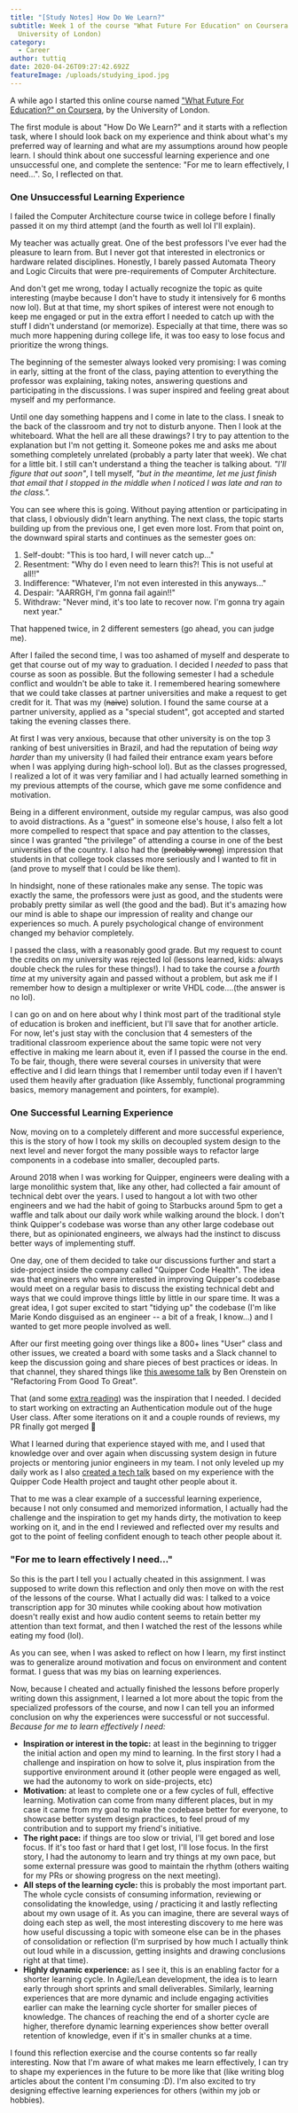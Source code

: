 ```yaml
---
title: "[Study Notes] How Do We Learn?"
subtitle: Week 1 of the course "What Future For Education" on Coursera (by
  University of London)
category:
  - Career
author: tuttiq
date: 2020-04-26T09:27:42.692Z
featureImage: /uploads/studying_ipod.jpg
---
```

A while ago I started this online course named ["What Future For Education?" on Coursera](https://www.coursera.org/learn/future-education), by the University of London.

The first module is about "How Do We Learn?" and it starts with a reflection task, where I should look back on my experience and think about what's my preferred way of learning and what are my assumptions around how people learn. I should think about one successful learning experience and one unsuccessful one, and complete the sentence: "For me to learn effectively, I need...". So, I reflected on that.

### One Unsuccessful Learning Experience

I failed the Computer Architecture course twice in college before I finally passed it on my third attempt (and the fourth as well lol I'll explain).

My teacher was actually great. One of the best professors I've ever had the pleasure to learn from. But I never got that interested in electronics or hardware related disciplines. Honestly, I barely passed Automata Theory and Logic Circuits that were pre-requirements of Computer Architecture.

And don't get me wrong, today I actually recognize the topic as quite interesting (maybe because I don't have to study it intensively for 6 months now lol). But at that time, my short spikes of interest were not enough to keep me engaged or put in the extra effort I needed to catch up with the stuff I didn't understand (or memorize). Especially at that time, there was so much more happening during college life, it was too easy to lose focus and prioritize the wrong things.

The beginning of the semester always looked very promising: I was coming in early, sitting at the front of the class, paying attention to everything the professor was explaining, taking notes, answering questions and participating in the discussions. I was super inspired and feeling great about myself and my performance.

Until one day something happens and I come in late to the class. I sneak to the back of the classroom and try not to disturb anyone. Then I look at the whiteboard. What the hell are all these drawings? I try to pay attention to the explanation but I'm not getting it. Someone pokes me and asks me about something completely unrelated (probably a party later that week). We chat for a little bit. I still can't understand a thing the teacher is talking about. *"I'll figure that out soon"*, I tell myself, *"but in the meantime, let me just finish that email that I stopped in the middle when I noticed I was late and ran to the class.".*

You can see where this is going. Without paying attention or participating in that class, I obviously didn't learn anything. The next class, the topic starts building up from the previous one, I get even more lost. From that point on, the downward spiral starts and continues as the semester goes on:

1. Self-doubt: "This is too hard, I will never catch up..."
2. Resentment: "Why do I even need to learn this?! This is not useful at all!!"
3. Indifference: "Whatever, I'm not even interested in this anyways..."
4. Despair: "AARRGH, I'm gonna fail again!!"
5. Withdraw: "Never mind, it's too late to recover now. I'm gonna try again next year."

That happened twice, in 2 different semesters (go ahead, you can judge me).

After I failed the second time, I was too ashamed of myself and desperate to get that course out of my way to graduation. I decided I *needed* to pass that course as soon as possible. But the following semester I had a schedule conflict and wouldn't be able to take it. I remembered hearing somewhere that we could take classes at partner universities and make a request to get credit for it. That was my (<strike>naive</strike>) solution. I found the same course at a partner university, applied as a "special student", got accepted and started taking the evening classes there.

At first I was very anxious, because that other university is on the top 3 ranking of best universities in Brazil, and had the reputation of being *way harder* than my university (I had failed their entrance exam years before when I was applying during high-school lol). But as the classes progressed, I realized a lot of it was very familiar and I had actually learned something in my previous attempts of the course, which gave me some confidence and motivation.

Being in a different environment, outside my regular campus, was also good to avoid distractions. As a "guest" in someone else's house, I also felt a lot more compelled to respect that space and pay attention to the classes, since I was granted "the privilege" of attending a course in one of the best universities of the country. I also had the (<strike>probably wrong</strike>) impression that students in that college took classes more seriously and I wanted to fit in (and prove to myself that I could be like them).

In hindsight, none of these rationales make any sense. The topic was exactly the same, the professors were just as good, and the students were probably pretty similar as well (the good and the bad). But it's amazing how our mind is able to shape our impression of reality and change our experiences so much. A purely psychological change of environment changed my behavior completely.

I passed the class, with a reasonably good grade. But my request to count the credits on my university was rejected lol (lessons learned, kids: always double check the rules for these things!). I had to take the course a *fourth time* at my university again and passed without a problem, but ask me if I remember how to design a multiplexer or write VHDL code….(the answer is no lol).

I can go on and on here about why I think most part of the traditional style of education is broken and inefficient, but I'll save that for another article. For now, let's just stay with the conclusion that 4 semesters of the traditional classroom experience about the same topic were not very effective in making me learn about it, even if I passed the course in the end. To be fair, though, there were several courses in university that were effective and I did learn things that I remember until today even if I haven't used them heavily after graduation (like Assembly, functional programming basics, memory management and pointers, for example).

### One Successful Learning Experience

Now, moving on to a completely different and more successful experience, this is the story of how I took my skills on decoupled system design to the next level and never forgot the many possible ways to refactor large components in a codebase into smaller, decoupled parts.

Around 2018 when I was working for Quipper, engineers were dealing with a large monolithic system that, like any other, had collected a fair amount of technical debt over the years. I used to hangout a lot with two other engineers and we had the habit of going to Starbucks around 5pm to get a waffle and talk about our daily work while walking around the block. I don't think Quipper's codebase was worse than any other large codebase out there, but as opinionated engineers, we always had the instinct to discuss better ways of implementing stuff.

One day, one of them decided to take our discussions further and start a side-project inside the company called "Quipper Code Health". The idea was that engineers who were interested in improving Quipper's codebase would meet on a regular basis to discuss the existing technical debt and ways that we could improve things little by little in our spare time. It was a great idea, I got super excited to start "tidying up" the codebase (I'm like Marie Kondo disguised as an engineer -- a bit of a freak, I know...) and I wanted to get more people involved as well.

After our first meeting going over things like a 800+ lines "User" class and other issues, we created a board with some tasks and a Slack channel to keep the discussion going and share pieces of best practices or ideas. In that channel, they shared things like [this awesome talk](https://youtu.be/DC-pQPq0acs) by Ben Orenstein on "Refactoring From Good To Great".

That (and some [extra reading](https://codeclimate.com/blog/7-ways-to-decompose-fat-activerecord-models/)) was the inspiration that I needed. I decided to start working on extracting an Authentication module out of the huge User class. After some iterations on it and a couple rounds of reviews, my PR finally got merged 🎉

What I learned during that experience stayed with me, and I used that knowledge over and over again when discussing system design in future projects or mentoring junior engineers in my team. I not only leveled up my daily work as I also [created a tech talk](https://speakerdeck.com/tuttiq/refactoring-fat-components-with-ruby-on-rails-examples) based on my experience with the Quipper Code Health project and taught other people about it.

That to me was a clear example of a successful learning experience, because I not only consumed and memorized information, I actually had the challenge and the inspiration to get my hands dirty, the motivation to keep working on it, and in the end I reviewed and reflected over my results and got to the point of feeling confident enough to teach other people about it.

### "For me to learn effectively I need..."

So this is the part I tell you I actually cheated in this assignment. I was supposed to write down this reflection and only then move on with the rest of the lessons of the course. What I actually did was: I talked to a voice transcription app for 30 minutes while cooking about how motivation doesn't really exist and how audio content seems to retain better my attention than text format, and then I watched the rest of the lessons while eating my food (lol).

As you can see, when I was asked to reflect on how I learn, my first instinct was to generalize around motivation and focus on environment and content format. I guess that was my bias on learning experiences.

Now, because I cheated and actually finished the lessons before properly writing down this assignment, I learned a lot more about the topic from the specialized professors of the course, and now I can tell you an informed conclusion on why the experiences were successful or not successful. *Because for me to learn effectively I need:*

* **Inspiration or interest in the topic:** at least in the beginning to trigger the initial action and open my mind to learning. In the first story I had a challenge and inspiration on how to solve it, plus inspiration from the supportive environment around it (other people were engaged as well, we had the autonomy to work on side-projects, etc)
* **Motivation:** at least to complete one or a few cycles of full, effective learning. Motivation can come from many different places, but in my case it came from my goal to make the codebase better for everyone, to showcase better system design practices, to feel proud of my contribution and to support my friend's initiative.
* **The right pace:** if things are too slow or trivial, I'll get bored and lose focus. If it's too fast or hard that I get lost, I'll lose focus. In the first story, I had the autonomy to learn and try things at my own pace, but some external pressure was good to maintain the rhythm (others waiting for my PRs or showing progress on the next meeting).
* **All steps of the learning cycle:** this is probably the most important part. The whole cycle consists of consuming information, reviewing or consolidating the knowledge, using / practicing it and lastly reflecting about my own usage of it. As you can imagine, there are several ways of doing each step as well, the most interesting discovery to me here was how useful discussing a topic with someone else can be in the phases of consolidation or reflection (I'm surprised by how much I actually think out loud while in a discussion, getting insights and drawing conclusions right at that time).
* **Highly dynamic experience:** as I see it, this is an enabling factor for a shorter learning cycle. In Agile/Lean development, the idea is to learn early through short sprints and small deliverables. Similarly, learning experiences that are more dynamic and include engaging activities earlier can make the learning cycle shorter for smaller pieces of knowledge. The chances of reaching the end of a shorter cycle are higher, therefore dynamic learning experiences show better overall retention of knowledge, even if it's in smaller chunks at a time.

I found this reflection exercise and the course contents so far really interesting. Now that I'm aware of what makes me learn effectively, I can try to shape my experiences in the future to be more like that (like writing blog articles about the content I'm consuming :D). I'm also excited to try designing effective learning experiences for others (within my job or hobbies).